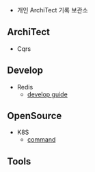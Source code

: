 - 개인 ArchiTect 기록 보관소

ArchiTect
---
- Cqrs


Develop
----
- Redis
    - [develop guide](develop/redis/devguide.md)

</details>

OpenSource
---
- K8S
    - [command](opensource/k8s/command.md)

Tools
---

